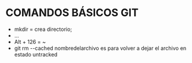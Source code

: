 # COMANDOS BÁSICOS GIT
+ mkdir = crea directorio;
+ ...
+ Alt + 126  = ~
+ git rm --cached nombredelarchivo es para volver a dejar el archivo en estado untracked
